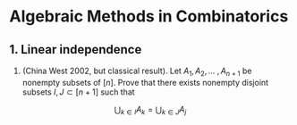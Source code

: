 # Algebraic Methods in Combinatorics

## 1. Linear independence

1. (China West 2002, but classical result). Let $A_1, A_2, ... \ , A_{n+1}$ be nonempty subsets of $[n]$. Prove that there exists nonempty disjoint subsets $I, J \subset [n+1]$ such that

$$\bigcup_{k \in I}A_k = \bigcup_{k\in J}A_j$$